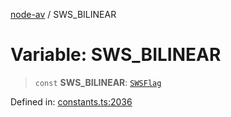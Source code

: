 [node-av](../globals.md) / SWS\_BILINEAR

# Variable: SWS\_BILINEAR

> `const` **SWS\_BILINEAR**: [`SWSFlag`](../type-aliases/SWSFlag.md)

Defined in: [constants.ts:2036](https://github.com/seydx/av/blob/f8631fc881b394300b1479f511d55cf1c370a87f/src/constants/constants.ts#L2036)
